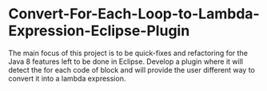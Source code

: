 # Convert-For-Each-Loop-to-Lambda-Expression-Eclipse-Plugin
The main focus of this project is to be quick-fixes and refactoring for the Java 8 features left to be done in Eclipse. Develop a plugin where it will detect the for each code of block and will provide the user different way to convert it into a lambda expression.
